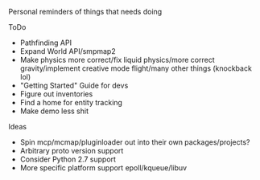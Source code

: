 Personal reminders of things that needs doing

ToDo

* Pathfinding API
* Expand World API/smpmap2
* Make physics more correct/fix liquid physics/more correct gravity/implement creative mode flight/many other things (knockback lol)
* "Getting Started" Guide for devs
* Figure out inventories
* Find a home for entity tracking
* Make demo less shit

Ideas

* Spin mcp/mcmap/pluginloader out into their own packages/projects?
* Arbitrary proto version support
* Consider Python 2.7 support
* More specific platform support epoll/kqueue/libuv
